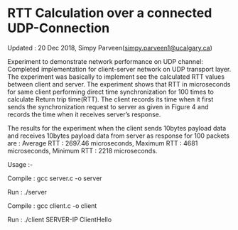 # RTT Calculation over a connected UDP-Connection
Updated : 20 Dec 2018, Simpy Parveen(simpy.parveen1@ucalgary.ca)

Experiment to demonstrate network performance on UDP channel:
Completed implementation for client-server network on UDP transport layer. 
The experiment was basically to implement see the calculated RTT values between client and server.
The experiment shows that RTT in microseconds for same client performing direct time synchronization for 100 times to calculate
Return trip time(RTT). 
The client records its time when it first sends the synchronization request to server as given in Figure 4 and records 
the time when it receives server’s response. 

The results for the experiment when the client sends 10bytes payload data and 
receives 10bytes payload data from server as response for 100 packets are : 
  Average RTT : 2697.46 microseconds, 
  Maximum RTT : 4681 microseconds, 
  Minimum RTT : 2218 microseconds.
  
  
Usage :-

  Compile : gcc server.c -o server
 
  Run : ./server
  
  
   Compile : gcc client.c -o client
 
  Run : ./client SERVER-IP ClientHello
  
  
  
  
